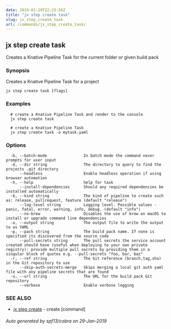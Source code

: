 ```yaml
---
date: 2019-01-29T22:23:56Z
title: "jx step create task"
slug: jx_step_create_task
url: /commands/jx_step_create_task/
---
```

## jx step create task

Creates a Knative Pipeline Task for the current folder or given build pack

### Synopsis

Creates a Knative Pipeline Task for a project

```
jx step create task [flags]
```

### Examples

```
  # create a Knative Pipeline Task and render to the console
  jx step create task
  
  # create a Knative Pipeline Task
  jx step create task -o mytask.yaml
```

### Options

```
  -b, --batch-mode                In batch mode the command never prompts for user input
  -d, --dir string                The directory to query to find the projects .git directory
      --headless                  Enable headless operation if using browser automation
  -h, --help                      help for task
      --install-dependencies      Should any required dependencies be installed automatically
  -k, --kind string               The kind of pipeline to create such as: release, pullrequest, feature (default "release")
      --log-level string          Logging level. Possible values - panic, fatal, error, warning, info, debug. (default "info")
      --no-brew                   Disables the use of brew on macOS to install or upgrade command line dependencies
  -o, --output string             The output file to write the output to as YAML
  -p, --pack string               The build pack name. If none is specified its discovered from the source code
      --pull-secrets string       The pull secrets the service account created should have (useful when deploying to your own private registry): provide multiple pull secrets by providing them in a singular block of quotes e.g. --pull-secrets "foo, bar, baz"
  -r, --ref string                The Git reference (branch,tag,sha) in the Git repository to use
      --skip-auth-secrets-merge   Skips merging a local git auth yaml file with any pipeline secrets that are found
  -u, --url string                The URL for the build pack Git repository
      --verbose                   Enable verbose logging
```

### SEE ALSO

* [jx step create](/commands/jx_step_create/)	 - create [command]

###### Auto generated by spf13/cobra on 29-Jan-2019
